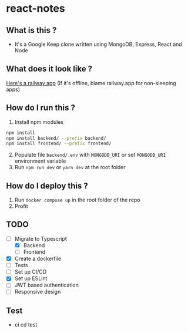 # react-notes

## What is this ?

- It's a Google Keep clone written using MongoDB, Express, React and Node

## What does it look like ?

[Here's a railway app](https://react-notes-production.up.railway.app/) (If it's offline, blame railway.app for non-sleeping apps)

## How do I run this ?

1. Install npm modules

```bash
npm install
npm install backend/ --prefix backend/
npm install frontend/ --prefix frontend/
```

2. Populate file `backend/.env` with `MONGODB_URI` or set `MONGODB_URI` environment variable
3. Run `npm run dev` or `yarn dev` at the root folder

## How do I deploy this ?

1. Run `docker compose up` in the root folder of the repo
2. Profit

## TODO

- [ ] Migrate to Typescript
  - [x] Backend
  - [ ] Frontend
- [x] Create a dockerfile
- [ ] Tests
- [ ] Set up CI/CD
- [x] Set up ESLint
- [ ] JWT based authentication
- [ ] Responsive design

## Test
- ci cd test

